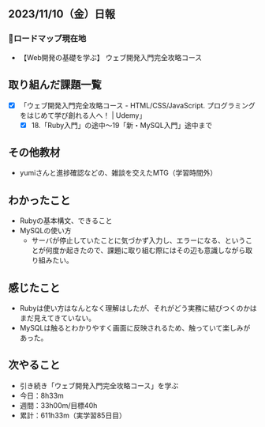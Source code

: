 ## 2023/11/10（金）日報
### :round_pushpin:ロードマップ現在地
- 【Web開発の基礎を学ぶ】 ウェブ開発入門完全攻略コース
## 取り組んだ課題一覧
- [x] 「ウェブ開発入門完全攻略コース - HTML/CSS/JavaScript. プログラミングをはじめて学び創れる人へ！ | Udemy」
  - [x] 18.「Ruby入門」の途中〜19「新・MySQL入門」途中まで
## その他教材
- yumiさんと進捗確認などの、雑談を交えたMTG（学習時間外）
## わかったこと
- Rubyの基本構文、できること
- MySQLの使い方
  - サーバが停止していたことに気づかず入力し、エラーになる、ということが何度か起きたので、課題に取り組む際にはその辺も意識しながら取り組みたい。
## 感じたこと
- Rubyは使い方はなんとなく理解はしたが、それがどう実務に結びつくのかはまだ見えてきていない。
- MySQLは触るとわかりやすく画面に反映されるため、触っていて楽しみがあった。
## 次やること
- 引き続き「ウェブ開発入門完全攻略コース」を学ぶ
- 今日：8h33m
- 週間：33h00m/目標40h
- 累計：611h33m（実学習85日目）

